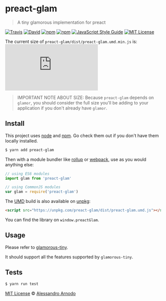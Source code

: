 # preact-glam
> A tiny glamorous implementation for preact

[![Travis](https://img.shields.io/travis/vesparny/preact-glam.svg)](https://travis-ci.org/vesparny/preact-glam)
[![David](https://img.shields.io/david/vesparny/preact-glam.svg)](https://david-dm.org/vesparny/preact-glam)
[![npm](https://img.shields.io/npm/v/preact-glam.svg)](https://www.npmjs.com/package/preact-glam)
[![npm](https://img.shields.io/npm/dm/preact-glam.svg)](https://npm-stat.com/charts.html?package=preact-glam&from=2017-04-01)
[![JavaScript Style Guide](https://img.shields.io/badge/code%20style-standard-brightgreen.svg)](http://standardjs.com/)
[![MIT License](https://img.shields.io/npm/l/preact-glam.svg?style=flat-square)](https://github.com/vesparny/preact-glam/blob/master/LICENSE)

The current size of `preact-glam/dist/preact-glam.umd.min.js` is:
[![gzip size](http://img.badgesize.io/https://unpkg.com/preact-glam/dist/preact-glam.umd.min.js?compression=gzip&label=gzip%20size&style=flat-square)](https://unpkg.com/preact-glam/dist/)

> IMPORTANT NOTE ABOUT SIZE: Because `preact-glam` depends on `glamor`, you should consider the full size you'll be adding
> to your application if you don't already have `glamor`.

## Install

This project uses [node](http://nodejs.org) and [npm](https://npmjs.com). Go check them out if you don't have them locally installed.

```sh
$ yarn add preact-glam
```

Then with a module bundler like [rollup](http://rollupjs.org/) or [webpack](https://webpack.js.org/), use as you would anything else:

```javascript
// using ES6 modules
import glam from 'preact-glam'

// using CommonJS modules
var glam = require('preact-glam')
```

The [UMD](https://github.com/umdjs/umd) build is also available on [unpkg](https://unpkg.com):

```html
<script src="https://unpkg.com/preact-glam/dist/preact-glam.umd.js"></script>
```

You can find the library on `window.preactGlam`.

## Usage

Please refer to [glamorous-tiny](https://github.com/paypal/glamorous#size).

It should support all the features supported by `glamorous-tiny`.

## Tests

```sh
$ yarn run test
```

[MIT License](LICENSE.md) © [Alessandro Arnodo](https://alessandro.arnodo.net/)
